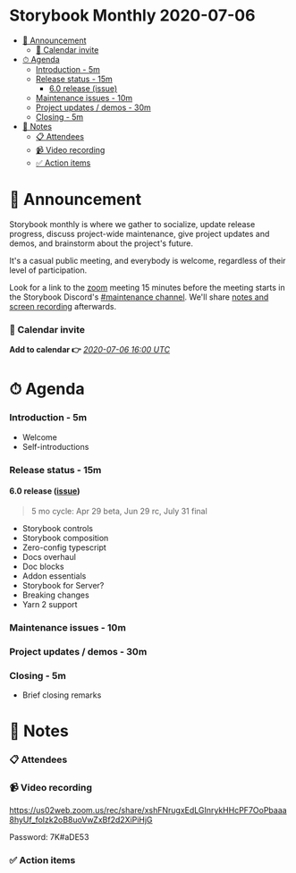 <h1>Storybook Monthly 2020-07-06</h1>

- [📢 Announcement](#-announcement)
  - [📅 Calendar invite](#-calendar-invite)
- [⏱ Agenda](#-agenda)
  - [Introduction - 5m](#introduction---5m)
  - [Release status - 15m](#release-status---15m)
    - [6.0 release (issue)](#60-release-issue)
  - [Maintenance issues - 10m](#maintenance-issues---10m)
  - [Project updates / demos - 30m](#project-updates--demos---30m)
  - [Closing - 5m](#closing---5m)
- [📝 Notes](#-notes)
  - [📋 Attendees](#-attendees)
  - [📹 Video recording](#-video-recording)
  - [✅ Action items](#-action-items)

# 📢 Announcement

Storybook monthly is where we gather to socialize, update release progress, discuss project-wide maintenance, give project updates and demos, and brainstorm about the project's future.

It's a casual public meeting, and everybody is welcome, regardless of their level of participation.

Look for a link to the [zoom](https://zoom.us/) meeting 15 minutes before the meeting starts in the Storybook Discord's [#maintenance channel](https://discord.gg/qhAxMgN). We'll share [notes and screen recording](https://github.com/storybookjs/community) afterwards.

### 📅 Calendar invite

**Add to calendar 👉** [_2020-07-06 16:00 UTC_](https://calendar.google.com/event?action=TEMPLATE&tmeid=ZDRsM2g5c3JtOTRlM2dpNWNyZXMxcnRkbWxfMjAyMDAxMDZUMTYwMDAwWiA4ZDB1NzBzbm9zY2ZkOGw2Z2lrNm83M2syMEBn&tmsrc=8d0u70snoscfd8l6gik6o73k20%40group.calendar.google.com&scp=ALL)

# ⏱ Agenda

### Introduction - 5m

- Welcome
- Self-introductions

### Release status - 15m

#### 6.0 release ([issue](https://github.com/storybookjs/storybook/issues/9311))

> 5 mo cycle: Apr 29 beta, Jun 29 rc, July 31 final

- Storybook controls
- Storybook composition
- Zero-config typescript
- Docs overhaul
- Doc blocks
- Addon essentials
- Storybook for Server?
- Breaking changes
- Yarn 2 support

### Maintenance issues - 10m

### Project updates / demos - 30m

### Closing - 5m

- Brief closing remarks

# 📝 Notes

### 📋 Attendees

### 📹 Video recording

https://us02web.zoom.us/rec/share/xshFNrugxEdLGInrykHHcPF7OoPbaaa8hyUf_foIzk2oB8uoVwZxBf2d2XiPiHjG

Password: 7K#aDE53

### ✅ Action items
